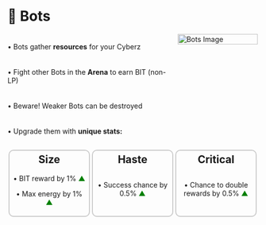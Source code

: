 # 🤖 **Bots**

<div style="display: flex; justify-content: space-between; align-items: flex-start;">
  <div style="flex: 2; padding-right: 20px;">
    <br>
    • Bots gather <strong>resources</strong> for your Cyberz
    <br>
    <br>
    <br>
    • Fight other Bots in the <strong>Arena</strong> to earn BIT (non-LP)
    <br>
    <br>
    <br>
    • Beware! Weaker Bots can be destroyed
    <br>
    <br>
    <br>
    • Upgrade them with <strong>unique stats:</strong>

  </div>
  <div style="flex: 1;">
    <img src="../images/bots/407.png" alt="Bots Image" style="width: 100%;">
  </div>
</div>

<br>
<div style="display: flex; justify-content: space-between; margin-top: 10px;">
  <div style="flex: 1; padding: 5px; margin: 2px; border: 2px solid #ccc; border-radius: 10px; text-align: center;">
    <h2 style="text-align: center; margin-top: 0; font-weight: bold">Size</h2>
    <p>• BIT reward by 1% <span style="color: green;">▲</span></p>
    <p>• Max energy by 1% <span style="color: green;">▲</span></p>
  </div>
  <div style="flex: 1; padding: 5px; margin: 2px; border: 2px solid #ccc; border-radius: 10px; text-align: center;">
    <h2 style="text-align: center; margin-top: 0; font-weight: bold">Haste</h2>
    <div style="text-align: center; margin-top:30px;">
      <p>• Success chance by 0.5% <span style="color: green;">▲</span></p>
    </div>
  </div>
  <div style="flex: 1; padding: 5px; margin: 2px; border: 2px solid #ccc; border-radius: 10px; text-align: center;">
    <h2 style="text-align: center; margin-top: 0; font-weight: bold">Critical</h2>
    <div style="text-align: center; margin-top:30px;">
      <p>• Chance to double rewards by 0.5% <span style="color: green;">▲</span></p>
    </div>
  </div>
</div>
